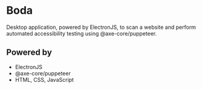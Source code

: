 # Boda
Desktop application, powered by ElectronJS, to scan a website and perform automated accessibility testing using @axe-core/puppeteer.

## Powered by
- ElectronJS
- @axe-core/puppeteer
- HTML, CSS, JavaScript
